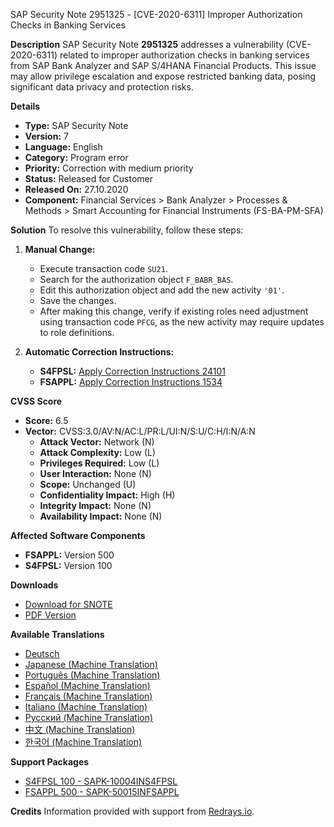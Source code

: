 SAP Security Note 2951325 - [CVE-2020-6311] Improper Authorization Checks in Banking Services

**Description**
SAP Security Note **2951325** addresses a vulnerability (CVE-2020-6311) related to improper authorization checks in banking services from SAP Bank Analyzer and SAP S/4HANA Financial Products. This issue may allow privilege escalation and expose restricted banking data, posing significant data privacy and protection risks.

**Details**
- **Type:** SAP Security Note
- **Version:** 7
- **Language:** English
- **Category:** Program error
- **Priority:** Correction with medium priority
- **Status:** Released for Customer
- **Released On:** 27.10.2020
- **Component:** Financial Services > Bank Analyzer > Processes & Methods > Smart Accounting for Financial Instruments (FS-BA-PM-SFA)

**Solution**
To resolve this vulnerability, follow these steps:

1. **Manual Change:**
   - Execute transaction code `SU21`.
   - Search for the authorization object `F_BABR_BAS`.
   - Edit this authorization object and add the new activity `'01'`.
   - Save the changes.
   - After making this change, verify if existing roles need adjustment using transaction code `PFCG`, as the new activity may require updates to role definitions.

2. **Automatic Correction Instructions:**
   - **S4FPSL:** [Apply Correction Instructions 24101](https://me.sap.com/corrins/0002951325/24101)
   - **FSAPPL:** [Apply Correction Instructions 1534](https://me.sap.com/corrins/0002951325/1534)

**CVSS Score**
- **Score:** 6.5
- **Vector:** CVSS:3.0/AV:N/AC:L/PR:L/UI:N/S:U/C:H/I:N/A:N
  - **Attack Vector:** Network (N)
  - **Attack Complexity:** Low (L)
  - **Privileges Required:** Low (L)
  - **User Interaction:** None (N)
  - **Scope:** Unchanged (U)
  - **Confidentiality Impact:** High (H)
  - **Integrity Impact:** None (N)
  - **Availability Impact:** None (N)

**Affected Software Components**
- **FSAPPL:** Version 500
- **S4FPSL:** Version 100

**Downloads**
- [Download for SNOTE](https://notesdownloads.sap.com/note/0040000001509272020)
- [PDF Version](https://userapps.support.sap.com/sap/support/sfm/notes/print/0002951325?language=en-US&token=C86B05BD78D302A5D1C7675C38D32F4C)

**Available Translations**
- [Deutsch](https://me.sap.com/notes/0002951325/D)
- [Japanese (Machine Translation)](https://me.sap.com/notes/0002951325/J)
- [Português (Machine Translation)](https://me.sap.com/notes/0002951325/P)
- [Español (Machine Translation)](https://me.sap.com/notes/0002951325/S)
- [Français (Machine Translation)](https://me.sap.com/notes/0002951325/F)
- [Italiano (Machine Translation)](https://me.sap.com/notes/0002951325/I)
- [Русский (Machine Translation)](https://me.sap.com/notes/0002951325/R)
- [中文 (Machine Translation)](https://me.sap.com/notes/0002951325/1)
- [한국어 (Machine Translation)](https://me.sap.com/notes/0002951325/3)

**Support Packages**
- [S4FPSL 100 - SAPK-10004INS4FPSL](https://me.sap.com/supportpackage/SAPK-10004INS4FPSL)
- [FSAPPL 500 - SAPK-50015INFSAPPL](https://me.sap.com/supportpackage/SAPK-50015INFSAPPL)

**Credits**
Information provided with support from [Redrays.io](https://redrays.io).